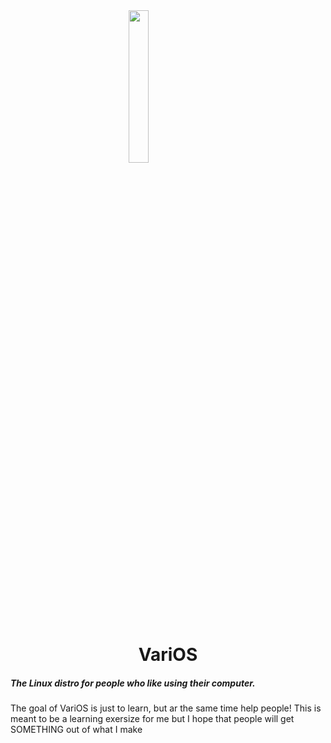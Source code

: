<html>
<img style="margin-left: auto; margin-right: auto; display: block;" src="https://cdn.glitch.com/f50c1a29-1c67-48c7-9ec9-06cae7532fee%2Flogo.png?1558122826552" width="25%">  
  <h1 align="center">VariOS</h1>
  <h5>The Linux distro for people who like using their computer.</h5>
  <p>The goal of VariOS is just to learn, but ar the same time help people! This is meant to be a learning exersize for me but I hope that people will get SOMETHING out of what I make</p>
</html>
